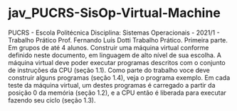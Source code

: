 # jav_PUCRS-SisOp-Virtual-Machine
PUCRS - Escola Politécnica Disciplina: Sistemas Operacionais - 2021/1 - Trabalho Prático Prof. Fernando Luís Dotti Trabalho Prático. Primeira parte. Em grupos de até 4 alunos. Construir uma máquina virtual conforme definido neste documento, em linguagem de alto nível de sua escolha. A máquina virtual deve poder executar programas descritos com o conjunto de instruções da CPU (seção 1.1). Como parte do trabalho voce deve construir alguns programas (seção 1.4), veja o programa exemplo. Em cada teste da máquina virtual, um destes programas é carregado a partir da posição 0 da memória (seção 1.2), e a CPU então é liberada para executar fazendo seu ciclo (seção 1.3). 
